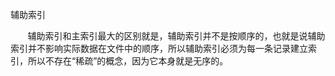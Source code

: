 <p>
    辅助索引
</p>
<p>
    &nbsp;&nbsp;&nbsp;&nbsp;&nbsp; &nbsp;辅助索引和主索引最大的区别就是，辅助索引并不是按顺序的，也就是说辅助索引并不影响实际数据在文件中的顺序，所以辅助索引必须为每一条记录建立索引，所以不存在“稀疏”的概念，因为它本身就是无序的。<br/>
</p>